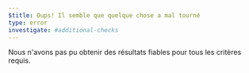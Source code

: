 ```yaml
---
$title: Oups! Il semble que quelque chose a mal tourné
type: error
investigate: #additional-checks
---
```


Nous n'avons pas pu obtenir des résultats fiables pour tous les critères requis.
